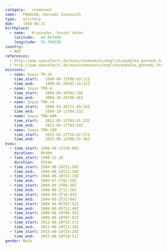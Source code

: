 ```yaml
---
category:	cosmonaut
name:	PADALKA, Gennadi Ivanovich 
type:	military
dob:	1958-06-21
birthplace:
  - name:	Krasnodar, Soviet Union
    latitude:	44.957489
    longitude:	55.794559
country:
  - RUS
references:
  - http://www.spacefacts.de/bios/cosmonauts/english/padalka_gennadi.htm
  - http://www.spacefacts.de/eva/cosmonauts/english/padalka_gennadi.htm
missions:
  - name: Soyuz TM-28
    time_start:   1998-08-13T09:43:11Z
    time_end:     1999-02-28T02:14:31Z
  - name: Soyuz TMA-4
    time_start:   2004-04-19T03:19Z
    time_end:     2004-10-24T00:36Z
  - name: Soyuz TMA-14
    time_start:   2009-03-26T11:49:18Z
    time_end:     2009-10-11T04:33Z
  - name: Soyuz TMA-04M
    time_start:   2012-05-15T03:01:23Z
    time_end:     2012-09-17T02:54Z
  - name: Soyuz TMA-16M
    time_start:   2015-03-27T19:42:57Z
    time_end:     2015-09-12T00:51:36Z
evas:
  - time_start: 1998-09-15T20:00Z
    duration:   0h30m
  - time_start: 1998-11-10
    duration:   5h54m
  - time_start: 2004-06-24T21:56Z
    time_end:   2004-06-24T22:10Z
  - time_start: 2004-06-30T21:19Z
    time_end:   2004-07-1T02:59Z
  - time_start: 2004-08-3T06:58Z
    time_end:   2004-08-3T11:28Z
  - time_start: 2004-09-3T16:43Z
    time_end:   2004-09-3T22:04Z
  - time_start: 2009-06-05T07:52Z
    time_end:   2009-06-05T12:46Z
  - time_start: 2009-06-10T06:55Z
    time_end:   2009-06-10T07:07Z
  - time_start: 2012-08-20T15:37Z
    time_end:   2012-08-20T21:28Z
  - time_start: 2015-08-10T14:20Z
    time_end:   2015-08-10T19:51Z
gender:	Male
---
```

